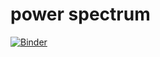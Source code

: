 # power spectrum


[![Binder](https://mybinder.org/badge_logo.svg)](https://mybinder.org/v2/gh/larstornberg/power_spectrum/HEAD?urlpath=voila%2Frender%2Fsimple.ipynb)
